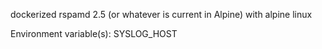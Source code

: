 
dockerized rspamd 2.5 (or whatever is current in Alpine) with alpine linux

Environment variable(s):
SYSLOG_HOST

